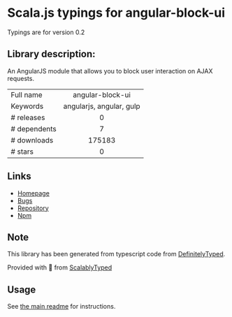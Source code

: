 
# Scala.js typings for angular-block-ui

Typings are for version 0.2

## Library description:
An AngularJS module that allows you to block user interaction on AJAX requests.

|                    |                 |
| ------------------ | :-------------: |
| Full name          | angular-block-ui |
| Keywords           | angularjs, angular, gulp |
| # releases         | 0 |
| # dependents       | 7 |
| # downloads        | 175183 |
| # stars            | 0 |

## Links
- [Homepage](https://github.com/McNull/angular-block-ui)
- [Bugs](https://github.com/McNull/angular-block-ui/issues)
- [Repository](https://github.com/McNull/angular-block-ui)
- [Npm](https://www.npmjs.com/package/angular-block-ui)
    


## Note
This library has been generated from typescript code from [DefinitelyTyped](https://definitelytyped.org).

Provided with :purple_heart: from [ScalablyTyped](https://github.com/oyvindberg/ScalablyTyped)

## Usage
See [the main readme](../../readme.md) for instructions.


